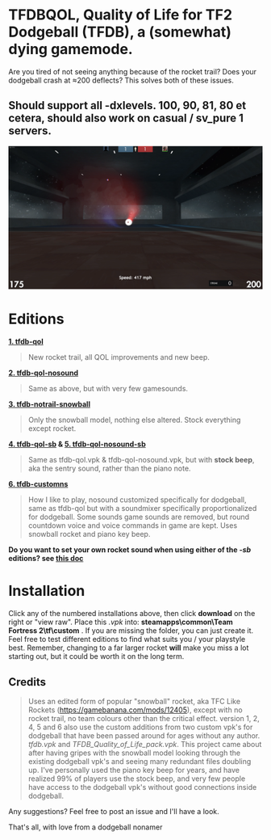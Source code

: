 # **TFDBQOL, Quality of Life for TF2 Dodgeball (TFDB), a (somewhat) dying gamemode.**
Are you tired of not seeing anything because of the rocket trail? Does your dodgeball crash at ≈200 deflects? This solves both of these issues.
## Should support all -dxlevels. 100, 90, 81, 80 et cetera, should also work on casual / sv_pure 1 servers.

![example](https://raw.githubusercontent.com/flawfree/tfdbqol/main/db.PNG)

# Editions
**[1. tfdb-qol](tfdb-qol.vpk)**
>New rocket trail, all QOL improvements and new beep.

**[2. tfdb-qol-nosound](tfdb-qol-nosound.vpk)**
>Same as above, but with very few gamesounds.

**[3. tfdb-notrail-snowball](tfdb-notrail-snowball.vpk)**
>Only the snowball model, nothing else altered. Stock everything except rocket.

**[4. tfdb-qol-sb](tfdb-qol-sb.vpk) & [5. tfdb-qol-nosound-sb](tfdb-qol-nosound-sb.vpk)**
>Same as tfdb-qol.vpk & tfdb-qol-nosound.vpk, but with **stock beep**, aka the sentry sound, rather than the piano note.

**[6. tfdb-customns](tfdb-customns.vpk)**
>How I like to play, nosound customized specifically for dodgeball, same as tfdb-qol but with a soundmixer specifically proportionalized for dodgeball. Some sounds game sounds are removed, but round countdown voice and voice commands in game are kept. Uses snowball rocket and piano key beep.

**Do you want to set your own rocket sound when using either of the *-sb* editions? see **[this doc](custombeep.md)****

# **Installation**
Click any of the numbered installations above, then click **download** on the right or "view raw". Place this *.vpk* into: **steamapps\common\Team Fortress 2\tf\custom** . If you are missing the folder, you can just create it. Feel free to test different editions to find what suits you / your playstyle best. Remember, changing to a far larger rocket **will** make you miss a lot starting out, but it could be worth it on the long term. 

## **Credits**
>Uses an edited form of popular "snowball" rocket, aka TFC Like Rockets (https://gamebanana.com/mods/12405), except with no rocket trail, no team colours other than the critical effect. version 1, 2, 4, 5 and 6 also use the custom additions from two custom vpk's for dodgeball that have been passed around for ages without any author. *tfdb.vpk* and *TFDB_Quality_of_Life_pack.vpk*. This project came about after having gripes with the snowball model looking through the existing dodgeball vpk's and seeing many redundant files doubling up. I've personally used the piano key beep for years, and have realized 99% of players use the stock beep, and very few people have access to the dodgeball vpk's without good connections inside dodgeball.

Any suggestions? Feel free to post an issue and I'll have a look.

That's all, with love from a dodgeball nonamer
